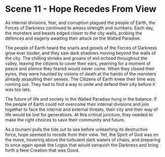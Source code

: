 # Scene 11 - Hope Recedes From View

As internal divisions, fear, and corruption plagued the people of Earth, the Forces of Darkness continued to amass strength and numbers. Each day, the monsters and beasts edged closer to the city walls, probing the defences and eagerly awaiting their attack on the Walled Paradise.

The people of Earth heard the snarls and growls of the Forces of Darkness grow ever louder, and they saw dark shadows moving beyond the walls of the city. The chilling shrieks and groans of evil echoed throughout the valley, leaving the citizens to cover their ears, yearning for a moment of peace and silence they feared would never come. When they closed their eyres, they were haunted by visions of death at the hands of the monsters already assaulting their senses. The Citizens of Earth knew their time was running out. They had to find a way to unite and defend their city before it was too late.  

The future of life and society in the Walled Paradise hung in the balance. If the people of Earth could not overcome their internal divisions and join together to face the internal and external threats, their city and their way of life would be lost for generations. At this critical juncture, they needed to make the right choices to save their community and future. 

As a tsunami pulls the tide out to sea before unleashing its destructive force, hope seemed to recede from their view. Yet, the Spirit of God was on the move, hovering above the turbulent dark waters of chaos, and preparing to once again speak the Logos that would vanquish the Darkness and bring forth a New Creation that was Good.  